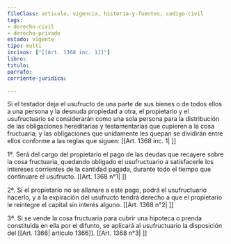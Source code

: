 ```yaml
---
fileClass: articulo, vigencia, historia-y-fuentes, codigo-civil
tags:
- derecho-civil
- derecho-privado
estado: vigente
tipo: multi
incisos: ["[[Art. 1368 inc. 1]]"]
libro:
titulo:
parrafo:
corriente-juridica:

---
```

Si el testador deja el usufructo de una parte de sus bienes o de todos ellos a una persona y la desnuda propiedad a otra, el propietario y el usufructuario se considerarán como una sola persona para la distribución de las obligaciones hereditarias y testamentarias que cupieren a la cosa fructuaria; y las obligaciones que unidamente les quepan se dividirán entre ellos conforme a las reglas que siguen: [[Art. 1368 inc. 1| ]]

1ª. Será del cargo del propietario el pago de las deudas que recayere sobre la cosa fructuaria, quedando obligado el usufructuario a satisfacerle los intereses corrientes de la cantidad pagada, durante todo el tiempo que continuare el usufructo. [[Art. 1368 n°1| ]]

2ª. Si el propietario no se allanare a este pago, podrá el usufructuario hacerlo, y a la expiración del usufructo tendrá derecho a que el propietario le reintegre el capital sin interés alguno. [[Art. 1368 n°2| ]]

3ª. Si se vende la cosa fructuaria para cubrir una hipoteca o prenda constituida en ella por el difunto, se aplicará al usufructuario la disposición del [[Art. 1366| artículo 1366]]. [[Art. 1368 n°3| ]]